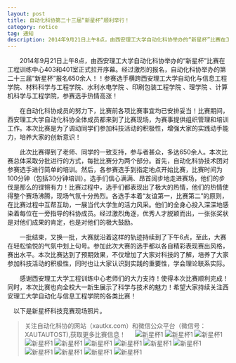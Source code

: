 ```yaml
---
layout: post
title: 自动化科协第二十三届“新星杯”顺利举行！
category: notice
tag: 通知
description: 2014年9月21日上午8点，由西安理工大学自动化科协举办的“新星杯”比赛在工程训练中心403和401室正式拉开...
---
```

　　2014年9月21日上午8点，由西安理工大学自动化科协举办的“新星杯”比赛在工程训练中心403和401室正式拉开序幕。经过激烈的报名，自动化科协举办的第二十三届“新星杯”报名650余人！！参赛选手横跨西安理工大学自动化与信息工程学院、材料科学与工程学院、水利水电学院 、印刷包装工程学院 、理学院 、计算机科学与工程学院，参赛选手热情高涨！

　　在自动化科协成员的努力下，比赛前各项比赛事宜均已安排妥当！比赛期间，西安理工大学自动化科协全体成员都来到了比赛现场，为赛事提供组织管理和培训工作。本次比赛是为了调动同学们参加科技活动的积极性，增强大家的实践动手能力，培养大家的创新意识！

　　此次比赛得到了老师、同学的一致支持，参与者甚众，多达650余人。本次比赛总体采取分批进行的方式，每批比赛分为两个部分。首先，自动化科协技术团对参赛选手进行简单的培训。然后，各参赛选手到指定地点开始比赛，比赛时间为100分钟（包括30分钟培训）。选手们信心满满、昂首阔步地走进赛场，他们的步伐是那么的铿锵有力！比赛过程中，选手们都表现出了极大的热情，他们的热情使得整个赛场沸腾，现场气氛十分热烈。各选手本着“友谊第一，比赛第二”的原则，在比赛过程中互帮互助，一展当代大学生的活力风采。他们的全身心投入深深地感染着每位在一旁指导的科协成员。经过激烈角逐，优秀人才脱颖而出，一张张奖状是对他们成果的肯定，也是对他们的极大鼓励。

　　一批结束，又换一批，大赛就沿着这样的轨迹持续到了下午6点，至此，大赛在轻松愉悦的气氛中划上句号。参加此次大赛的选手都以各自精彩表现赛出风格，赛出水平。本次比赛达到了预期效果，不仅增加了大家对科技的了解，培养了大家参加科技活动的积极性，同时也让大家认识到实践的重要性，学会理论联系实际。

　　感谢西安理工大学工程训练中心老师们的大力支持！使得本次比赛顺利完成！同时，本次比赛也向全校大一新生展示了科学与技术的魅力！希望大家持续关注西安理工大学自动化与信息工程学院的各类比赛！

　以下是新星杯科技竞赛现场照片。

>关注自动化科协的网站（xautkx.com）和微信公众平台（微信号：XAUTAUTOST),获取更多比赛信息！
　
![新星杯1](/images/blog/xxb/pic1.jpg)
![新星杯1](/images/blog/xxb/pic2.jpg)
![新星杯1](/images/blog/xxb/pic3.jpg)
![新星杯1](/images/blog/xxb/pic4.jpg)
![新星杯1](/images/blog/xxb/pic5.jpg)
![新星杯1](/images/blog/xxb/pic6.jpg)
![新星杯1](/images/blog/xxb/pic7.jpg)
![新星杯1](/images/blog/xxb/pic8.jpg)
![新星杯1](/images/blog/xxb/pic9.jpg)
![新星杯1](/images/blog/xxb/pic10.jpg)
![新星杯1](/images/blog/xxb/pic11.jpg)
![新星杯1](/images/blog/xxb/pic12.jpg)
![新星杯1](/images/blog/xxb/pic13.jpg)


